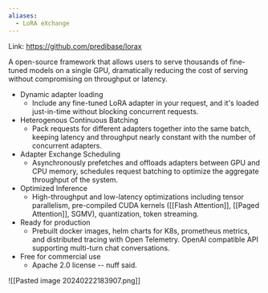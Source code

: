 ```yaml
---
aliases:
  - LoRA eXchange
---
```

Link: https://github.com/predibase/lorax

A open-source framework that allows users to serve thousands of fine-tuned models on a single GPU, dramatically reducing the cost of serving without compromising on throughput or latency.
- Dynamic adapter loading
	- Include any fine-tuned LoRA adapter in your request, and it's loaded just-in-time without blocking concurrent requests.
- Heterogenous Continuous Batching
	- Pack requests for different adapters together into the same batch, keeping latency and throughput nearly constant with the number of concurrent adapters.
- Adapter Exchange Scheduling
	- Asynchronously prefetches and offloads adapters between GPU and CPU memory, schedules request batching to optimize the aggregate throughput of the system.
- Optimized Inference
	- High-throughput and low-latency optimizations including tensor parallelism, pre-compiled CUDA kernels ([[Flash Attention]], [[Paged Attention]], SGMV), quantization, token streaming.
- Ready for production
	- Prebuilt docker images, helm charts for K8s, prometheus metrics, and distributed tracing with Open Telemetry. OpenAI compatible API supporting multi-turn chat conversations.
- Free for commercial use
	- Apache 2.0 license -- nuff said.

![[Pasted image 20240222183907.png]]